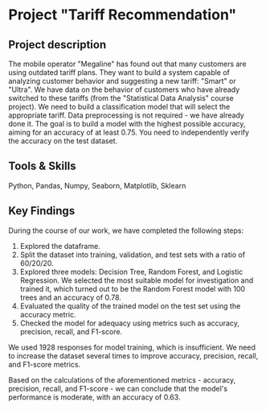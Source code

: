 # Project "Tariff Recommendation"

## Project description 
The mobile operator "Megaline" has found out that many customers are using outdated tariff plans. They want to build a system capable of analyzing customer behavior and suggesting a new tariff: "Smart" or "Ultra". We have data on the behavior of customers who have already switched to these tariffs (from the "Statistical Data Analysis" course project). We need to build a classification model that will select the appropriate tariff. Data preprocessing is not required - we have already done it. The goal is to build a model with the highest possible accuracy, aiming for an accuracy of at least 0.75. You need to independently verify the accuracy on the test dataset.

## Tools & Skills
Python, Pandas, Numpy, Seaborn, Matplotlib, Sklearn

## Key Findings

During the course of our work, we have completed the following steps:

1) Explored the dataframe.
2) Split the dataset into training, validation, and test sets with a ratio of 60/20/20.
3) Explored three models: Decision Tree, Random Forest, and Logistic Regression. We selected the most suitable model for investigation and trained it, which turned out to be the Random Forest model with 100 trees and an accuracy of 0.78.
4) Evaluated the quality of the trained model on the test set using the accuracy metric.
5) Checked the model for adequacy using metrics such as accuracy, precision, recall, and F1-score.

We used 1928 responses for model training, which is insufficient. We need to increase the dataset several times to improve accuracy, precision, recall, and F1-score metrics.

Based on the calculations of the aforementioned metrics - accuracy, precision, recall, and F1-score - we can conclude that the model's performance is moderate, with an accuracy of 0.63.
